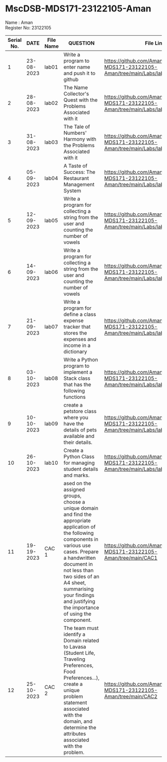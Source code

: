 # MscDSB-MDS171-23122105-Aman
Name : Aman    
Register No: 23122105






|Serial No.|    DATE     |  File Name       |                     QUESTION                         |      File Link            |             
|----------|------------ | -----------------|------------------------------------------------------|---------------------------|
|   1      |  23-08-2023 |      lab01       |  Write a program to enter name and push it to github |    https://github.com/AmanRana07/MscDSB-MDS171-23122105-Aman/tree/main/Labs/lab1                      |
|   2      |  28-08-2023 |      lab02       |  The Name Collector's Quest with the Problems Associated with it |https://github.com/AmanRana07/MscDSB-MDS171-23122105-Aman/tree/main/Labs/lab2               |
|   3      |  31-08-2023 |      lab03       |  The Tale of Numbers' Harmony with the Problems Associated with it | https://github.com/AmanRana07/MscDSB-MDS171-23122105-Aman/tree/main/Labs/lab3                |
|   4      |  05-09-2023 |      lab04       |  A Taste of Success: The Restaurant Management System | https://github.com/AmanRana07/MscDSB-MDS171-23122105-Aman/tree/main/Labs/lab4                    |
|   5      |  12-09-2023 |      lab05       | Write a program for collecting a string from the user and counting the number of vowels|https://github.com/AmanRana07/MscDSB-MDS171-23122105-Aman/tree/main/Labs/lab5   |
|   6      |  14-09-2023 |      lab06       | Write a program for collecting a string from the user and counting the number of vowels|https://github.com/AmanRana07/MscDSB-MDS171-23122105-Aman/tree/main/Labs/lab6   |
|   7      |  21-09-2023 |      lab07       | Write a program for define a class expense tracker that stores the expenses and income in a dictionary|  https://github.com/AmanRana07/MscDSB-MDS171-23122105-Aman/tree/main/Labs/lab%2007  |
|   8      |  03-10-2023 |      lab08       | Write a Python program to implement a Stack class that has the following functions | https://github.com/AmanRana07/MscDSB-MDS171-23122105-Aman/tree/main/Labs/lab%2008  |
|   9      |  10-10-2023 |      lab09       |create a petstore class where you have the details of pets available and their details. | https://github.com/AmanRana07/MscDSB-MDS171-23122105-Aman/tree/main/Labs/lab%2009 |
|   10      |  26-10-2023 |      lab10       |Create a Python Class for managing student details and marks. | https://github.com/AmanRana07/MscDSB-MDS171-23122105-Aman/tree/main/Labs/lab10 |
|   11      |  19-19-2023 |      CAC 1      |ased on the assigned groups, choose a unique domain and find the appropriate application of the following components in various use cases. Prepare a handwritten document in not less than two sides of an A4 sheet, summarising your findings and justifying the importance of using the component.| https://github.com/AmanRana07/MscDSB-MDS171-23122105-Aman/tree/main/CAC1 |
|   12      |  25-10-2023 |      CAC 2       |The team must identify a Domain related to Lavasa (Student Life, Traveling Preferences, Food Preferences...), create a unique problem statement associated with the domain, and determine the attributes associated with  the problem. | https://github.com/AmanRana07/MscDSB-MDS171-23122105-Aman/tree/main/CAC2 |


 

